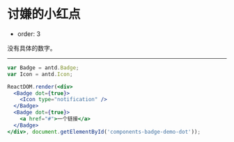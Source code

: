 # 讨嫌的小红点

- order: 3

没有具体的数字。

---

````jsx
var Badge = antd.Badge;
var Icon = antd.Icon;

ReactDOM.render(<div>
  <Badge dot={true}>
    <Icon type="notification" />
  </Badge>
  <Badge dot={true}>
    <a href="#">一个链接</a>
  </Badge>
</div>, document.getElementById('components-badge-demo-dot'));
````

<style>
.anticon-notification {
  width: 16px;
  height: 16px;
  line-height: 16px;
  font-size: 16px;
}
</style>
